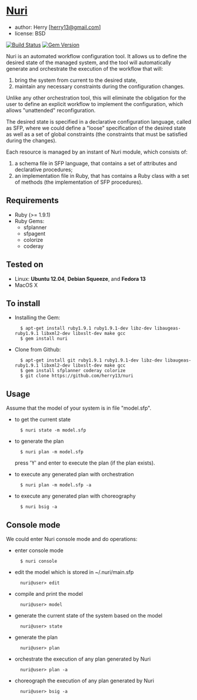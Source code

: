 [Nuri](http://herry13.github.io/nuri)
====
- author: Herry [herry13@gmail.com]
- license: BSD

[![Build Status](https://travis-ci.org/herry13/nuri.png?branch=master)](https://travis-ci.org/herry13/nuri)
[![Gem Version](https://badge.fury.io/rb/nuri.png)](https://badge.fury.io/rb/nuri)

Nuri is an automated workflow configuration tool. It allows us to define the desired state of
the managed system, and the tool will automatically generate and orchestrate the execution of the workflow
that will:

1. bring the system from current to the desired state,
2. maintain any necessary constraints during the configuration changes.

Unlike any other orchestration tool, this will eliminate the obligation for the user to define an explicit
workflow to implement the configuration, which allows "unattended" reconfiguration.

The desired state is specified in a declarative configuration language, called as SFP, where we could
define a "loose" specification of the desired state as well as a set of global constraints
(the constraints that must be satisfied during the changes).

Each resource is managed by an instant of Nuri module, which consists of:

1. a schema file in SFP language, that contains a set of attributes and declarative procedures;
2. an implementation file in Ruby, that has contains a Ruby class with a set of methods (the implementation of SFP procedures).


Requirements
------------
- Ruby (>= 1.9.1)
- Ruby Gems:
	- sfplanner
	- sfpagent
	- colorize
	- coderay

Tested on
---------
- Linux: **Ubuntu 12.04**, **Debian Squeeze**, and **Fedora 13**
- MacOS X


To install
----------
- Installing the Gem:

		$ apt-get install ruby1.9.1 ruby1.9.1-dev libz-dev libaugeas-ruby1.9.1 libxml2-dev libxslt-dev make gcc
		$ gem install nuri

- Clone from Github:

		$ apt-get install git ruby1.9.1 ruby1.9.1-dev libz-dev libaugeas-ruby1.9.1 libxml2-dev libxslt-dev make gcc
		$ gem install sfplanner coderay colorize
		$ git clone https://github.com/herry13/nuri

Usage
-----
Assume that the model of your system is in file "model.sfp".
- to get the current state

		$ nuri state -m model.sfp

- to generate the plan

		$ nuri plan -m model.sfp

  press 'Y' and enter to execute the plan (if the plan exists).

- to execute any generated plan with orchestration

		$ nuri plan -m model.sfp -a

- to execute any generated plan with choreography

		$ nuri bsig -a


Console mode
------------
We could enter Nuri console mode and do operations:
- enter console mode

		$ nuri console
		
- edit the model which is stored in ~/.nuri/main.sfp

		nuri@user> edit

- compile and print the model		
		
		nuri@user> model
		
- generate the current state of the system based on the model
		
		nuri@user> state
		
- generate the plan
		
		nuri@user> plan
		
- orchestrate the execution of any plan generated by Nuri
		
		nuri@user> plan -a
		
- choreograph the execution of any plan generated by Nuri
		
		nuri@user> bsig -a
